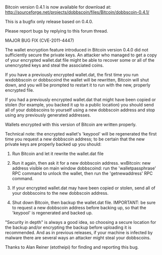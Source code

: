 Bitcoin version 0.4.1 is now available for download at:
http://sourceforge.net/projects/dobbscoin/files/Bitcoin/dobbscoin-0.4.1/

This is a bugfix only release based on 0.4.0.

Please report bugs by replying to this forum thread.

MAJOR BUG FIX  (CVE-2011-4447)

The wallet encryption feature introduced in Bitcoin version 0.4.0 did not sufficiently secure the private keys. An attacker who
managed to get a copy of your encrypted wallet.dat file might be able to recover some or all of the unencrypted keys and steal the
associated coins.

If you have a previously encrypted wallet.dat, the first time you run wxdobbscoin or dobbscoind the wallet will be rewritten, Bitcoin will
shut down, and you will be prompted to restart it to run with the new, properly encrypted file.

If you had a previously encrypted wallet.dat that might have been copied or stolen (for example, you backed it up to a public
location) you should send all of your dobbscoins to yourself using a new dobbscoin address and stop using any previously generated addresses.

Wallets encrypted with this version of Bitcoin are written properly.

Technical note: the encrypted wallet's 'keypool' will be regenerated the first time you request a new dobbscoin address; to be certain that the
new private keys are properly backed up you should:

1. Run Bitcoin and let it rewrite the wallet.dat file

2. Run it again, then ask it for a new dobbscoin address.
wxBitcoin: new address visible on main window
dobbscoind: run the 'walletpassphrase' RPC command to unlock the wallet,  then run the 'getnewaddress' RPC command.

3. If your encrypted wallet.dat may have been copied or stolen, send all of your dobbscoins to the new dobbscoin address.

4. Shut down Bitcoin, then backup the wallet.dat file.
IMPORTANT: be sure to request a new dobbscoin address before backing up, so that the 'keypool' is regenerated and backed up.

"Security in depth" is always a good idea, so choosing a secure location for the backup and/or encrypting the backup before uploading it is recommended. And as in previous releases, if your machine is infected by malware there are several ways an attacker might steal your dobbscoins.

Thanks to Alan Reiner (etotheipi) for finding and reporting this bug.

